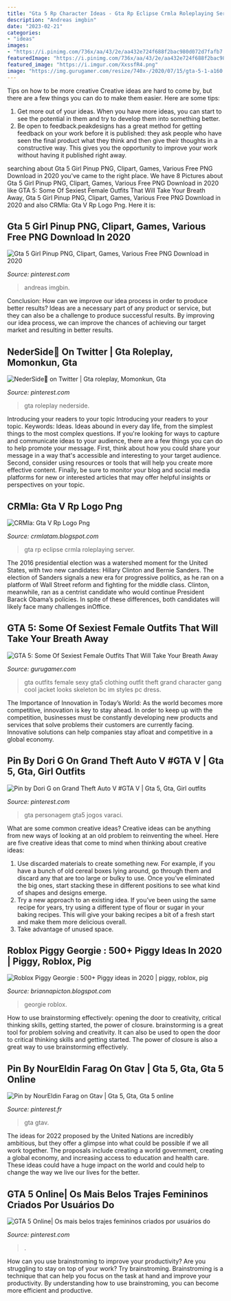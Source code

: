```yaml
---
title: "Gta 5 Rp Character Ideas - Gta Rp Eclipse Crmla Roleplaying Server"
description: "Andreas imgbin"
date: "2023-02-21"
categories:
- "ideas"
images:
- "https://i.pinimg.com/736x/aa/43/2e/aa432e724f688f2bac980d072d7fafb7.jpg"
featuredImage: "https://i.pinimg.com/736x/aa/43/2e/aa432e724f688f2bac980d072d7fafb7.jpg"
featured_image: "https://i.imgur.com/XxssfR4.png"
image: "https://img.gurugamer.com/resize/740x-/2020/07/15/gta-5-1-a160.jpg"
---
```



Tips on how to be more creative
Creative ideas are hard to come by, but there are a few things you can do to make them easier. Here are some tips: 
1. Get more out of your ideas. When you have more ideas, you can start to see the potential in them and try to develop them into something better. 
2. Be open to feedback.peakdesigns has a great method for getting feedback on your work before it is published: they ask people who have seen the final product what they think and then give their thoughts in a constructive way. This gives you the opportunity to improve your work without having it published right away.

	

		
searching about Gta 5 Girl Pinup PNG, Clipart, Games, Various Free PNG Download in 2020 you've came to the right place. We have 8 Pictures about Gta 5 Girl Pinup PNG, Clipart, Games, Various Free PNG Download in 2020 like GTA 5: Some Of Sexiest Female Outfits That Will Take Your Breath Away, Gta 5 Girl Pinup PNG, Clipart, Games, Various Free PNG Download in 2020 and also CRMla: Gta V Rp Logo Png. Here it is:
		
    
## Gta 5 Girl Pinup PNG, Clipart, Games, Various Free PNG Download In 2020

<img loading=lazy src="https://i.pinimg.com/736x/3e/95/c5/3e95c528575f9135ebbbd41ed750f0db.jpg" onerror="this.onerror=null;this.src='https://tse1.mm.bing.net/th?id=OIP.HP2TMidqzEQ6AmdRqfMdXQAAAA&amp;pid=15.1';" alt="Gta 5 Girl Pinup PNG, Clipart, Games, Various Free PNG Download in 2020">

_Source: pinterest.com_

>andreas imgbin. 

	

Conclusion: How can we improve our idea process in order to produce better results?
Ideas are a necessary part of any product or service, but they can also be a challenge to produce successful results. By improving our idea process, we can improve the chances of achieving our target market and resulting in better results.

    
## NederSide💢 On Twitter | Gta Roleplay, Momonkun, Gta

<img loading=lazy src="https://i.pinimg.com/736x/aa/43/2e/aa432e724f688f2bac980d072d7fafb7.jpg" onerror="this.onerror=null;this.src='https://tse4.mm.bing.net/th?id=OIP.b9A7zlpreCpgwsZ0s2P-4wHaHj&amp;pid=15.1';" alt="NederSide💢 on Twitter | Gta roleplay, Momonkun, Gta">

_Source: pinterest.com_

>gta roleplay nederside. 

	

Introducing your readers to your topic
Introducing your readers to your topic. Keywords: Ideas. Ideas abound in every day life, from the simplest things to the most complex questions. If you're looking for ways to capture and communicate ideas to your audience, there are a few things you can do to help promote your message. First, think about how you could share your message in a way that's accessible and interesting to your target audience. Second, consider using resources or tools that will help you create more effective content. Finally, be sure to monitor your blog and social media platforms for new or interested articles that may offer helpful insights or perspectives on your topic.

    
## CRMla: Gta V Rp Logo Png

<img loading=lazy src="https://i.imgur.com/XxssfR4.png" onerror="this.onerror=null;this.src='https://tse3.mm.bing.net/th?id=OIP.ILjIxtv87rFrElunQ9lx-wHaFi&amp;pid=15.1';" alt="CRMla: Gta V Rp Logo Png">

_Source: crmlatam.blogspot.com_

>gta rp eclipse crmla roleplaying server. 

	

The 2016 presidential election was a watershed moment for the United States, with two new candidates: Hillary Clinton and Bernie Sanders. The election of Sanders signals a new era for progressive politics, as he ran on a platform of Wall Street reform and fighting for the middle class. Clinton, meanwhile, ran as a centrist candidate who would continue President Barack Obama’s policies. In spite of these differences, both candidates will likely face many challenges inOffice.

    
## GTA 5: Some Of Sexiest Female Outfits That Will Take Your Breath Away

<img loading=lazy src="https://img.gurugamer.com/resize/740x-/2020/07/15/gta-5-1-a160.jpg" onerror="this.onerror=null;this.src='https://tse3.mm.bing.net/th?id=OIP.V0oSCkP8Hk4udZRRwN1ybAHaHa&amp;pid=15.1';" alt="GTA 5: Some Of Sexiest Female Outfits That Will Take Your Breath Away">

_Source: gurugamer.com_

>gta outfits female sexy gta5 clothing outfit theft grand character gang cool jacket looks skeleton bc im styles pc dress. 

	

The Importance of Innovation in Today’s World:
As the world becomes more competitive, innovation is key to stay ahead. In order to keep up with the competition, businesses must be constantly developing new products and services that solve problems their customers are currently facing. Innovative solutions can help companies stay afloat and competitive in a global economy.

    
## Pin By Dori G On Grand Theft Auto V #GTA V | Gta 5, Gta, Girl Outfits

<img loading=lazy src="https://i.pinimg.com/736x/f5/80/92/f580926919012abc1f2bb9c7eb2369cd.jpg" onerror="this.onerror=null;this.src='https://tse3.mm.bing.net/th?id=OIP.7HC6ezkA5OhBpwNUdz30NQHaHa&amp;pid=15.1';" alt="Pin by Dori G on Grand Theft Auto V #GTA V | Gta 5, Gta, Girl outfits">

_Source: pinterest.com_

>gta personagem gta5 jogos varaci. 

	

What are some common creative ideas?
Creative ideas can be anything from new ways of looking at an old problem to reinventing the wheel. Here are five creative ideas that come to mind when thinking about creative ideas: 
1. Use discarded materials to create something new. For example, if you have a bunch of old cereal boxes lying around, go through them and discard any that are too large or bulky to use. Once you’ve eliminated the big ones, start stacking these in different positions to see what kind of shapes and designs emerge.
2. Try a new approach to an existing idea. If you’ve been using the same recipe for years, try using a different type of flour or sugar in your baking recipes. This will give your baking recipes a bit of a fresh start and make them more delicious overall.
3. Take advantage of unused space.

    
## Roblox Piggy Georgie : 500+ Piggy Ideas In 2020 | Piggy, Roblox, Pig

<img loading=lazy src="https://lh5.googleusercontent.com/proxy/ocfLLRk4tsVeNyfaG0jq6k0cUnNlDR7h2uKlq_xITPA1zQjpgg7vTiZR_x62ug5rZMhkhVyA-TyHCMAKE8iWilVe7RiXIbvHukMYvo0L=w1200-h630-p-k-no-nu" onerror="this.onerror=null;this.src='https://tse3.mm.bing.net/th?id=OIP.0aZtu2uIpnkcmhOq--SfswHaFj&amp;pid=15.1';" alt="Roblox Piggy Georgie : 500+ Piggy ideas in 2020 | piggy, roblox, pig">

_Source: briannapicton.blogspot.com_

>georgie roblox. 

	

How to use brainstorming effectively: opening the door to creativity, critical thinking skills, getting started, the power of closure.
brainstorming is a great tool for problem solving and creativity. It can also be used to open the door to critical thinking skills and getting started. The power of closure is also a great way to use brainstorming effectively.

    
## Pin By NourEldin Farag On Gtav | Gta 5, Gta, Gta 5 Online

<img loading=lazy src="https://i.pinimg.com/originals/68/3d/dc/683ddcb2db5c36db4e0e7e3b559089cc.jpg" onerror="this.onerror=null;this.src='https://tse2.mm.bing.net/th?id=OIP.Y1GvB1OMnmYMdNtXLcd9ngHaEK&amp;pid=15.1';" alt="Pin by NourEldin Farag on Gtav | Gta 5, Gta, Gta 5 online">

_Source: pinterest.fr_

>gta gtav. 

	

The ideas for 2022 proposed by the United Nations are incredibly ambitious, but they offer a glimpse into what could be possible if we all work together. The proposals include creating a world government, creating a global economy, and increasing access to education and health care. These ideas could have a huge impact on the world and could help to change the way we live our lives for the better.

    
## GTA 5 Online| Os Mais Belos Trajes Femininos Criados Por Usuários Do

<img loading=lazy src="https://i.pinimg.com/736x/25/70/fe/2570fe9e3cdef24f02aaae39580b6f7d.jpg" onerror="this.onerror=null;this.src='https://tse3.mm.bing.net/th?id=OIP.tcOdNTRJt79SO40JbQB7_wHaHa&amp;pid=15.1';" alt="GTA 5 Online| Os mais belos trajes femininos criados por usuários do">

_Source: pinterest.com_

>. 

	

How can you use brainstroming to improve your productivity?
Are you struggling to stay on top of your work? Try brainstroming. Brainstroming is a technique that can help you focus on the task at hand and improve your productivity. By understanding how to use brainstroming, you can become more efficient and productive.

